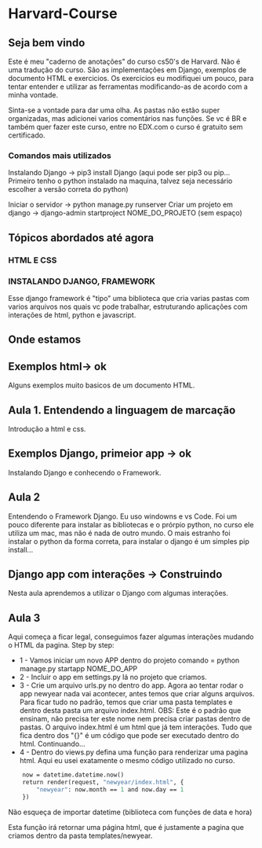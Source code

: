 # Harvard-Course

## Seja bem vindo

Este é meu "caderno de anotações" do curso cs50's de Harvard.
Não é uma tradução do curso. São as implementações em Django, exemplos de documento HTML e exercicios.
Os exercicios eu modifiquei um pouco, para tentar entender e utilizar as ferramentas modificando-as de acordo com a minha vontade.

Sinta-se a vontade para dar uma olha.
As pastas não estão super organizadas, mas adicionei varios comentários nas funções.
Se vc é BR e também quer fazer este curso, entre no EDX.com o curso é gratuito sem certificado.

### Comandos mais utilizados

Instalando Django -> pip3 install Django (aqui pode ser pip3 ou pip... Primeiro tenho o python instalado na maquina, talvez seja necessário escolher a versão correta do python)

Iniciar o servidor -> python manage.py runserver
Criar um projeto em django -> django-admin startproject NOME_DO_PROJETO (sem espaço)

## Tópicos abordados até agora

### HTML E CSS

### INSTALANDO DJANGO, FRAMEWORK

Esse django framework é "tipo" uma biblioteca que cria varias pastas com varios arquivos nos quais vc pode trabalhar, estruturando aplicações com interações
de html, python e javascript.

## Onde estamos

## Exemplos html-> ok

Alguns exemplos muito basicos de um documento HTML.

## Aula 1. Entendendo a linguagem de marcação

Introdução a html e css.

## Exemplos Django, primeior app ->  ok

Instalando Django e conhecendo o Framework.

## Aula 2

Entendendo o Framework Django.
Eu uso windowns e vs Code.
Foi um pouco diferente para instalar as bibliotecas e o prórpio python, no curso ele utiliza um mac, mas não é nada de outro mundo. O mais estranho foi instalar o python da forma correta, para instalar o django é um simples pip install...

## Django app com interações -> Construindo

Nesta aula aprendemos a utilizar o Django com algumas interações.

## Aula 3

Aqui começa a ficar legal, conseguimos fazer algumas interações mudando o HTML da pagina.
Step by step:

- 1 - Vamos iniciar um novo APP dentro do projeto comando = python manage.py startapp NOME_DO_APP
- 2 - Incluir o app em settings.py lá no projeto que criamos.
- 3 - Crie um arquivo urls.py no dentro do app.
Agora ao tentar rodar o app newyear nada vai acontecer, antes temos que criar alguns arquivos.
Para ficar tudo no padrão, temos que criar uma pasta templates e dentro desta pasta um arquivo index.html. OBS: Este é o padrão que ensinam, não precisa ter este nome nem precisa criar pastas dentro de pastas.
O arquivo index.html é um html  que já tem interações.
Tudo que fica dentro dos "{}" é um código que pode ser executado dentro do html.
Continuando...
- 4 - Dentro do views.py defina uma função para renderizar uma pagina html. Aqui eu usei exatamente o mesmo código utilizado no curso.

```def index(request):
    now = datetime.datetime.now()
    return render(request, "newyear/index.html", {
        "newyear": now.month == 1 and now.day == 1
    })
```
Não esqueça de importar datetime (biblioteca com funções de data e hora)

Esta função irá retornar uma página html, que é justamente a pagina que criamos dentro da pasta templates/newyear.
